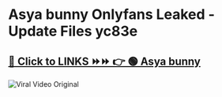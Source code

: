 
 # Asya bunny Onlyfans Leaked - Update Files yc83e

## <h2><a href="https://clipsfans.com/Asya_bunny&ref=git">🔗 Click to LINKS ⏩⏩ 👉 🟢 Asya bunny </a></h2>

<a href="https://clipsfans.com/Asya_bunny&ref=git" rel="nofollow" data-target="animated-image.originalLink"><img src="https://i.ibb.co.com/xMMVF88/686577567.gif" alt="Viral Video Original" style="max-width: 100%; display: inline-block;" data-target="animated-image.originalImage"></a>

